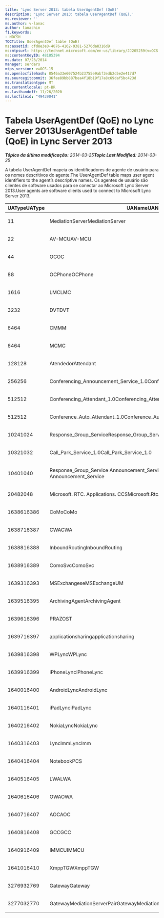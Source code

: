 ```yaml
---
title: 'Lync Server 2013: tabela UserAgentDef (QoE)'
description: 'Lync Server 2013: tabela UserAgentDef (QoE).'
ms.reviewer: ''
ms.author: v-lanac
author: lanachin
f1.keywords:
- NOCSH
TOCTitle: UserAgentDef table (QoE)
ms:assetid: cfd8e3e0-4076-4162-9381-5276da8316d9
ms:mtpsurl: https://technet.microsoft.com/en-us/library/JJ205259(v=OCS.15)
ms:contentKeyID: 48185394
ms.date: 07/23/2014
manager: serdars
mtps_version: v=OCS.15
ms.openlocfilehash: 8546a33e607524b23755e9abf3edb2d5e2e417d7
ms.sourcegitcommit: 36fee89bb887bea4f18b19f17a8c69daf5bc423d
ms.translationtype: MT
ms.contentlocale: pt-BR
ms.lasthandoff: 11/26/2020
ms.locfileid: "49439041"
---
```

# <a name="useragentdef-table-qoe-in-lync-server-2013"></a><span data-ttu-id="2296c-103">Tabela UserAgentDef (QoE) no Lync Server 2013</span><span class="sxs-lookup"><span data-stu-id="2296c-103">UserAgentDef table (QoE) in Lync Server 2013</span></span>

<div data-xmlns="http://www.w3.org/1999/xhtml">

<div class="topic" data-xmlns="http://www.w3.org/1999/xhtml" data-msxsl="urn:schemas-microsoft-com:xslt" data-cs="https://msdn.microsoft.com/">

<div data-asp="https://msdn2.microsoft.com/asp">



</div>

<div id="mainSection">

<div id="mainBody"><span data-ttu-id="2296c-104">

<span> </span></span><span class="sxs-lookup"><span data-stu-id="2296c-104">

<span> </span></span></span>

<span data-ttu-id="2296c-105">_**Tópico da última modificação:** 2014-03-25_</span><span class="sxs-lookup"><span data-stu-id="2296c-105">_**Topic Last Modified:** 2014-03-25_</span></span>

<span data-ttu-id="2296c-106">A tabela UserAgentDef mapeia os identificadores de agente de usuário para os nomes descritivos do agente.</span><span class="sxs-lookup"><span data-stu-id="2296c-106">The UserAgentDef table maps user agent identifiers to the agent’s descriptive names.</span></span> <span data-ttu-id="2296c-107">Os agentes de usuário são clientes de software usados para se conectar ao Microsoft Lync Server 2013.</span><span class="sxs-lookup"><span data-stu-id="2296c-107">User agents are software clients used to connect to Microsoft Lync Server 2013.</span></span>


<table>
<colgroup>
<col style="width: 33%" />
<col style="width: 33%" />
<col style="width: 33%" />
</colgroup>
<thead>
<tr class="header">
<th><span data-ttu-id="2296c-108">UAType</span><span class="sxs-lookup"><span data-stu-id="2296c-108">UAType</span></span></th>
<th><span data-ttu-id="2296c-109">UAName</span><span class="sxs-lookup"><span data-stu-id="2296c-109">UAName</span></span></th>
<th><span data-ttu-id="2296c-110">UACategory</span><span class="sxs-lookup"><span data-stu-id="2296c-110">UACategory</span></span></th>
</tr>
</thead>
<tbody>
<tr class="odd">
<td><p><span data-ttu-id="2296c-111">1</span><span class="sxs-lookup"><span data-stu-id="2296c-111">1</span></span></p></td>
<td><p><span data-ttu-id="2296c-112">MediationServer</span><span class="sxs-lookup"><span data-stu-id="2296c-112">MediationServer</span></span></p></td>
<td><p><span data-ttu-id="2296c-113">MediationServer</span><span class="sxs-lookup"><span data-stu-id="2296c-113">MediationServer</span></span></p></td>
</tr>
<tr class="even">
<td><p><span data-ttu-id="2296c-114">2</span><span class="sxs-lookup"><span data-stu-id="2296c-114">2</span></span></p></td>
<td><p><span data-ttu-id="2296c-115">AV-MCU</span><span class="sxs-lookup"><span data-stu-id="2296c-115">AV-MCU</span></span></p></td>
<td><p><span data-ttu-id="2296c-116">AV-MCU</span><span class="sxs-lookup"><span data-stu-id="2296c-116">AV-MCU</span></span></p></td>
</tr>
<tr class="odd">
<td><p><span data-ttu-id="2296c-117">4</span><span class="sxs-lookup"><span data-stu-id="2296c-117">4</span></span></p></td>
<td><p><span data-ttu-id="2296c-118">OC</span><span class="sxs-lookup"><span data-stu-id="2296c-118">OC</span></span></p></td>
<td><p><span data-ttu-id="2296c-119">OC</span><span class="sxs-lookup"><span data-stu-id="2296c-119">OC</span></span></p></td>
</tr>
<tr class="even">
<td><p><span data-ttu-id="2296c-120">8</span><span class="sxs-lookup"><span data-stu-id="2296c-120">8</span></span></p></td>
<td><p><span data-ttu-id="2296c-121">OCPhone</span><span class="sxs-lookup"><span data-stu-id="2296c-121">OCPhone</span></span></p></td>
<td><p><span data-ttu-id="2296c-122">OCPhone</span><span class="sxs-lookup"><span data-stu-id="2296c-122">OCPhone</span></span></p></td>
</tr>
<tr class="odd">
<td><p><span data-ttu-id="2296c-123">16</span><span class="sxs-lookup"><span data-stu-id="2296c-123">16</span></span></p></td>
<td><p><span data-ttu-id="2296c-124">LMC</span><span class="sxs-lookup"><span data-stu-id="2296c-124">LMC</span></span></p></td>
<td><p><span data-ttu-id="2296c-125">LMC</span><span class="sxs-lookup"><span data-stu-id="2296c-125">LMC</span></span></p></td>
</tr>
<tr class="even">
<td><p><span data-ttu-id="2296c-126">32</span><span class="sxs-lookup"><span data-stu-id="2296c-126">32</span></span></p></td>
<td><p><span data-ttu-id="2296c-127">DVT</span><span class="sxs-lookup"><span data-stu-id="2296c-127">DVT</span></span></p></td>
<td><p><span data-ttu-id="2296c-128">DVT</span><span class="sxs-lookup"><span data-stu-id="2296c-128">DVT</span></span></p></td>
</tr>
<tr class="odd">
<td><p><span data-ttu-id="2296c-129">64</span><span class="sxs-lookup"><span data-stu-id="2296c-129">64</span></span></p></td>
<td><p><span data-ttu-id="2296c-130">CM</span><span class="sxs-lookup"><span data-stu-id="2296c-130">MM</span></span></p></td>
<td><p><span data-ttu-id="2296c-131">CM</span><span class="sxs-lookup"><span data-stu-id="2296c-131">MM</span></span></p></td>
</tr>
<tr class="even">
<td><p><span data-ttu-id="2296c-132">64</span><span class="sxs-lookup"><span data-stu-id="2296c-132">64</span></span></p></td>
<td><p><span data-ttu-id="2296c-133">MC</span><span class="sxs-lookup"><span data-stu-id="2296c-133">MC</span></span></p></td>
<td><p><span data-ttu-id="2296c-134">CM</span><span class="sxs-lookup"><span data-stu-id="2296c-134">MM</span></span></p></td>
</tr>
<tr class="odd">
<td><p><span data-ttu-id="2296c-135">128</span><span class="sxs-lookup"><span data-stu-id="2296c-135">128</span></span></p></td>
<td><p><span data-ttu-id="2296c-136">Atendedor</span><span class="sxs-lookup"><span data-stu-id="2296c-136">Attendant</span></span></p></td>
<td><p><span data-ttu-id="2296c-137">Atendedor</span><span class="sxs-lookup"><span data-stu-id="2296c-137">Attendant</span></span></p></td>
</tr>
<tr class="even">
<td><p><span data-ttu-id="2296c-138">256</span><span class="sxs-lookup"><span data-stu-id="2296c-138">256</span></span></p></td>
<td><p><span data-ttu-id="2296c-139">Conferencing_Announcement_Service_1.0</span><span class="sxs-lookup"><span data-stu-id="2296c-139">Conferencing_Announcement_Service_1.0</span></span></p></td>
<td><p><span data-ttu-id="2296c-140">CERTIFICAÇÃO</span><span class="sxs-lookup"><span data-stu-id="2296c-140">CAS</span></span></p></td>
</tr>
<tr class="odd">
<td><p><span data-ttu-id="2296c-141">512</span><span class="sxs-lookup"><span data-stu-id="2296c-141">512</span></span></p></td>
<td><p><span data-ttu-id="2296c-142">Conferencing_Attendant_1.0</span><span class="sxs-lookup"><span data-stu-id="2296c-142">Conferencing_Attendant_1.0</span></span></p></td>
<td><p><span data-ttu-id="2296c-143">CAA</span><span class="sxs-lookup"><span data-stu-id="2296c-143">CAA</span></span></p></td>
</tr>
<tr class="even">
<td><p><span data-ttu-id="2296c-144">512</span><span class="sxs-lookup"><span data-stu-id="2296c-144">512</span></span></p></td>
<td><p><span data-ttu-id="2296c-145">Conference_Auto_Attendant_1.0</span><span class="sxs-lookup"><span data-stu-id="2296c-145">Conference_Auto_Attendant_1.0</span></span></p></td>
<td><p><span data-ttu-id="2296c-146">CAA</span><span class="sxs-lookup"><span data-stu-id="2296c-146">CAA</span></span></p></td>
</tr>
<tr class="odd">
<td><p><span data-ttu-id="2296c-147">1024</span><span class="sxs-lookup"><span data-stu-id="2296c-147">1024</span></span></p></td>
<td><p><span data-ttu-id="2296c-148">Response_Group_Service</span><span class="sxs-lookup"><span data-stu-id="2296c-148">Response_Group_Service</span></span></p></td>
<td><p><span data-ttu-id="2296c-149">RGS</span><span class="sxs-lookup"><span data-stu-id="2296c-149">RGS</span></span></p></td>
</tr>
<tr class="even">
<td><p><span data-ttu-id="2296c-150">1032</span><span class="sxs-lookup"><span data-stu-id="2296c-150">1032</span></span></p></td>
<td><p><span data-ttu-id="2296c-151">Call_Park_Service_1.0</span><span class="sxs-lookup"><span data-stu-id="2296c-151">Call_Park_Service_1.0</span></span></p></td>
<td><p><span data-ttu-id="2296c-152">CPS</span><span class="sxs-lookup"><span data-stu-id="2296c-152">CPS</span></span></p></td>
</tr>
<tr class="odd">
<td><p><span data-ttu-id="2296c-153">1040</span><span class="sxs-lookup"><span data-stu-id="2296c-153">1040</span></span></p></td>
<td><p><span data-ttu-id="2296c-154">Response_Group_Service Announcement_Service</span><span class="sxs-lookup"><span data-stu-id="2296c-154">Response_Group_Service Announcement_Service</span></span></p></td>
<td><p><span data-ttu-id="2296c-155">COMO</span><span class="sxs-lookup"><span data-stu-id="2296c-155">AS</span></span></p></td>
</tr>
<tr class="even">
<td><p><span data-ttu-id="2296c-156">2048</span><span class="sxs-lookup"><span data-stu-id="2296c-156">2048</span></span></p></td>
<td><p><span data-ttu-id="2296c-157">Microsoft. RTC. Applications. CCS</span><span class="sxs-lookup"><span data-stu-id="2296c-157">Microsoft.Rtc.Applications.Ccs</span></span></p></td>
<td><p><span data-ttu-id="2296c-158">CCS</span><span class="sxs-lookup"><span data-stu-id="2296c-158">CCS</span></span></p></td>
</tr>
<tr class="odd">
<td><p><span data-ttu-id="2296c-159">16386</span><span class="sxs-lookup"><span data-stu-id="2296c-159">16386</span></span></p></td>
<td><p><span data-ttu-id="2296c-160">CoMo</span><span class="sxs-lookup"><span data-stu-id="2296c-160">CoMo</span></span></p></td>
<td><p><span data-ttu-id="2296c-161">CoMo</span><span class="sxs-lookup"><span data-stu-id="2296c-161">CoMo</span></span></p></td>
</tr>
<tr class="even">
<td><p><span data-ttu-id="2296c-162">16387</span><span class="sxs-lookup"><span data-stu-id="2296c-162">16387</span></span></p></td>
<td><p><span data-ttu-id="2296c-163">CWA</span><span class="sxs-lookup"><span data-stu-id="2296c-163">CWA</span></span></p></td>
<td><p><span data-ttu-id="2296c-164">CWA</span><span class="sxs-lookup"><span data-stu-id="2296c-164">CWA</span></span></p></td>
</tr>
<tr class="odd">
<td><p><span data-ttu-id="2296c-165">16388</span><span class="sxs-lookup"><span data-stu-id="2296c-165">16388</span></span></p></td>
<td><p><span data-ttu-id="2296c-166">InboundRouting</span><span class="sxs-lookup"><span data-stu-id="2296c-166">InboundRouting</span></span></p></td>
<td><p><span data-ttu-id="2296c-167">InboundRouting</span><span class="sxs-lookup"><span data-stu-id="2296c-167">InboundRouting</span></span></p></td>
</tr>
<tr class="even">
<td><p><span data-ttu-id="2296c-168">16389</span><span class="sxs-lookup"><span data-stu-id="2296c-168">16389</span></span></p></td>
<td><p><span data-ttu-id="2296c-169">ComoSvc</span><span class="sxs-lookup"><span data-stu-id="2296c-169">ComoSvc</span></span></p></td>
<td><p><span data-ttu-id="2296c-170">ComoSvc</span><span class="sxs-lookup"><span data-stu-id="2296c-170">ComoSvc</span></span></p></td>
</tr>
<tr class="odd">
<td><p><span data-ttu-id="2296c-171">16393</span><span class="sxs-lookup"><span data-stu-id="2296c-171">16393</span></span></p></td>
<td><p><span data-ttu-id="2296c-172">MSExchangese</span><span class="sxs-lookup"><span data-stu-id="2296c-172">MSExchangeUM</span></span></p></td>
<td><p><span data-ttu-id="2296c-173">ExUM</span><span class="sxs-lookup"><span data-stu-id="2296c-173">ExUM</span></span></p></td>
</tr>
<tr class="even">
<td><p><span data-ttu-id="2296c-174">16395</span><span class="sxs-lookup"><span data-stu-id="2296c-174">16395</span></span></p></td>
<td><p><span data-ttu-id="2296c-175">ArchivingAgent</span><span class="sxs-lookup"><span data-stu-id="2296c-175">ArchivingAgent</span></span></p></td>
<td><p><span data-ttu-id="2296c-176">ARCHAGENT</span><span class="sxs-lookup"><span data-stu-id="2296c-176">ARCHAGENT</span></span></p></td>
</tr>
<tr class="odd">
<td><p><span data-ttu-id="2296c-177">16396</span><span class="sxs-lookup"><span data-stu-id="2296c-177">16396</span></span></p></td>
<td><p><span data-ttu-id="2296c-178">PRAZO</span><span class="sxs-lookup"><span data-stu-id="2296c-178">ST</span></span></p></td>
<td><p><span data-ttu-id="2296c-179">PRAZO</span><span class="sxs-lookup"><span data-stu-id="2296c-179">ST</span></span></p></td>
</tr>
<tr class="even">
<td><p><span data-ttu-id="2296c-180">16397</span><span class="sxs-lookup"><span data-stu-id="2296c-180">16397</span></span></p></td>
<td><p><span data-ttu-id="2296c-181">applicationsharing</span><span class="sxs-lookup"><span data-stu-id="2296c-181">applicationsharing</span></span></p></td>
<td><p><span data-ttu-id="2296c-182">ASMCU</span><span class="sxs-lookup"><span data-stu-id="2296c-182">ASMCU</span></span></p></td>
</tr>
<tr class="odd">
<td><p><span data-ttu-id="2296c-183">16398</span><span class="sxs-lookup"><span data-stu-id="2296c-183">16398</span></span></p></td>
<td><p><span data-ttu-id="2296c-184">WPLync</span><span class="sxs-lookup"><span data-stu-id="2296c-184">WPLync</span></span></p></td>
<td><p><span data-ttu-id="2296c-185">WPLync</span><span class="sxs-lookup"><span data-stu-id="2296c-185">WPLync</span></span></p></td>
</tr>
<tr class="even">
<td><p><span data-ttu-id="2296c-186">16399</span><span class="sxs-lookup"><span data-stu-id="2296c-186">16399</span></span></p></td>
<td><p><span data-ttu-id="2296c-187">iPhoneLync</span><span class="sxs-lookup"><span data-stu-id="2296c-187">iPhoneLync</span></span></p></td>
<td><p><span data-ttu-id="2296c-188">iPhoneLync</span><span class="sxs-lookup"><span data-stu-id="2296c-188">iPhoneLync</span></span></p></td>
</tr>
<tr class="odd">
<td><p><span data-ttu-id="2296c-189">16400</span><span class="sxs-lookup"><span data-stu-id="2296c-189">16400</span></span></p></td>
<td><p><span data-ttu-id="2296c-190">AndroidLync</span><span class="sxs-lookup"><span data-stu-id="2296c-190">AndroidLync</span></span></p></td>
<td><p><span data-ttu-id="2296c-191">AndroidLync</span><span class="sxs-lookup"><span data-stu-id="2296c-191">AndroidLync</span></span></p></td>
</tr>
<tr class="even">
<td><p><span data-ttu-id="2296c-192">16401</span><span class="sxs-lookup"><span data-stu-id="2296c-192">16401</span></span></p></td>
<td><p><span data-ttu-id="2296c-193">iPadLync</span><span class="sxs-lookup"><span data-stu-id="2296c-193">iPadLync</span></span></p></td>
<td><p><span data-ttu-id="2296c-194">iPadLync</span><span class="sxs-lookup"><span data-stu-id="2296c-194">iPadLync</span></span></p></td>
</tr>
<tr class="odd">
<td><p><span data-ttu-id="2296c-195">16402</span><span class="sxs-lookup"><span data-stu-id="2296c-195">16402</span></span></p></td>
<td><p><span data-ttu-id="2296c-196">NokiaLync</span><span class="sxs-lookup"><span data-stu-id="2296c-196">NokiaLync</span></span></p></td>
<td><p><span data-ttu-id="2296c-197">NokiaLync</span><span class="sxs-lookup"><span data-stu-id="2296c-197">NokiaLync</span></span></p></td>
</tr>
<tr class="even">
<td><p><span data-ttu-id="2296c-198">16403</span><span class="sxs-lookup"><span data-stu-id="2296c-198">16403</span></span></p></td>
<td><p><span data-ttu-id="2296c-199">LyncImm</span><span class="sxs-lookup"><span data-stu-id="2296c-199">LyncImm</span></span></p></td>
<td><p><span data-ttu-id="2296c-200">LyncImm</span><span class="sxs-lookup"><span data-stu-id="2296c-200">LyncImm</span></span></p></td>
</tr>
<tr class="odd">
<td><p><span data-ttu-id="2296c-201">16404</span><span class="sxs-lookup"><span data-stu-id="2296c-201">16404</span></span></p></td>
<td><p><span data-ttu-id="2296c-202">Notebook</span><span class="sxs-lookup"><span data-stu-id="2296c-202">PCS</span></span></p></td>
<td><p><span data-ttu-id="2296c-203">Notebook</span><span class="sxs-lookup"><span data-stu-id="2296c-203">PCS</span></span></p></td>
</tr>
<tr class="even">
<td><p><span data-ttu-id="2296c-204">16405</span><span class="sxs-lookup"><span data-stu-id="2296c-204">16405</span></span></p></td>
<td><p><span data-ttu-id="2296c-205">LWA</span><span class="sxs-lookup"><span data-stu-id="2296c-205">LWA</span></span></p></td>
<td><p><span data-ttu-id="2296c-206">LWA</span><span class="sxs-lookup"><span data-stu-id="2296c-206">LWA</span></span></p></td>
</tr>
<tr class="odd">
<td><p><span data-ttu-id="2296c-207">16406</span><span class="sxs-lookup"><span data-stu-id="2296c-207">16406</span></span></p></td>
<td><p><span data-ttu-id="2296c-208">OWA</span><span class="sxs-lookup"><span data-stu-id="2296c-208">OWA</span></span></p></td>
<td><p><span data-ttu-id="2296c-209">OWA</span><span class="sxs-lookup"><span data-stu-id="2296c-209">OWA</span></span></p></td>
</tr>
<tr class="even">
<td><p><span data-ttu-id="2296c-210">16407</span><span class="sxs-lookup"><span data-stu-id="2296c-210">16407</span></span></p></td>
<td><p><span data-ttu-id="2296c-211">AOC</span><span class="sxs-lookup"><span data-stu-id="2296c-211">AOC</span></span></p></td>
<td><p><span data-ttu-id="2296c-212">AOC</span><span class="sxs-lookup"><span data-stu-id="2296c-212">AOC</span></span></p></td>
</tr>
<tr class="odd">
<td><p><span data-ttu-id="2296c-213">16408</span><span class="sxs-lookup"><span data-stu-id="2296c-213">16408</span></span></p></td>
<td><p><span data-ttu-id="2296c-214">GCC</span><span class="sxs-lookup"><span data-stu-id="2296c-214">GCC</span></span></p></td>
<td><p><span data-ttu-id="2296c-215">GCC</span><span class="sxs-lookup"><span data-stu-id="2296c-215">GCC</span></span></p></td>
</tr>
<tr class="even">
<td><p><span data-ttu-id="2296c-216">16409</span><span class="sxs-lookup"><span data-stu-id="2296c-216">16409</span></span></p></td>
<td><p><span data-ttu-id="2296c-217">IMMCU</span><span class="sxs-lookup"><span data-stu-id="2296c-217">IMMCU</span></span></p></td>
<td><p><span data-ttu-id="2296c-218">IMMCU</span><span class="sxs-lookup"><span data-stu-id="2296c-218">IMMCU</span></span></p></td>
</tr>
<tr class="odd">
<td><p><span data-ttu-id="2296c-219">16410</span><span class="sxs-lookup"><span data-stu-id="2296c-219">16410</span></span></p></td>
<td><p><span data-ttu-id="2296c-220">XmppTGW</span><span class="sxs-lookup"><span data-stu-id="2296c-220">XmppTGW</span></span></p></td>
<td><p><span data-ttu-id="2296c-221">XmppGateway</span><span class="sxs-lookup"><span data-stu-id="2296c-221">XmppGateway</span></span></p></td>
</tr>
<tr class="even">
<td><p><span data-ttu-id="2296c-222">32769</span><span class="sxs-lookup"><span data-stu-id="2296c-222">32769</span></span></p></td>
<td><p><span data-ttu-id="2296c-223">Gateway</span><span class="sxs-lookup"><span data-stu-id="2296c-223">Gateway</span></span></p></td>
<td><p><span data-ttu-id="2296c-224">Gateway</span><span class="sxs-lookup"><span data-stu-id="2296c-224">Gateway</span></span></p></td>
</tr>
<tr class="odd">
<td><p><span data-ttu-id="2296c-225">32770</span><span class="sxs-lookup"><span data-stu-id="2296c-225">32770</span></span></p></td>
<td><p><span data-ttu-id="2296c-226">GatewayMediationServerPair</span><span class="sxs-lookup"><span data-stu-id="2296c-226">GatewayMediationServerPair</span></span></p></td>
<td><p><span data-ttu-id="2296c-227">GatewayMediationServerPair</span><span class="sxs-lookup"><span data-stu-id="2296c-227">GatewayMediationServerPair</span></span></p></td>
</tr>
</tbody>
</table><span data-ttu-id="2296c-228">


</div>

<span> </span>

</div>

</div>

</span><span class="sxs-lookup"><span data-stu-id="2296c-228">


</div>

<span> </span>

</div>

</div>

</span></span></div>

